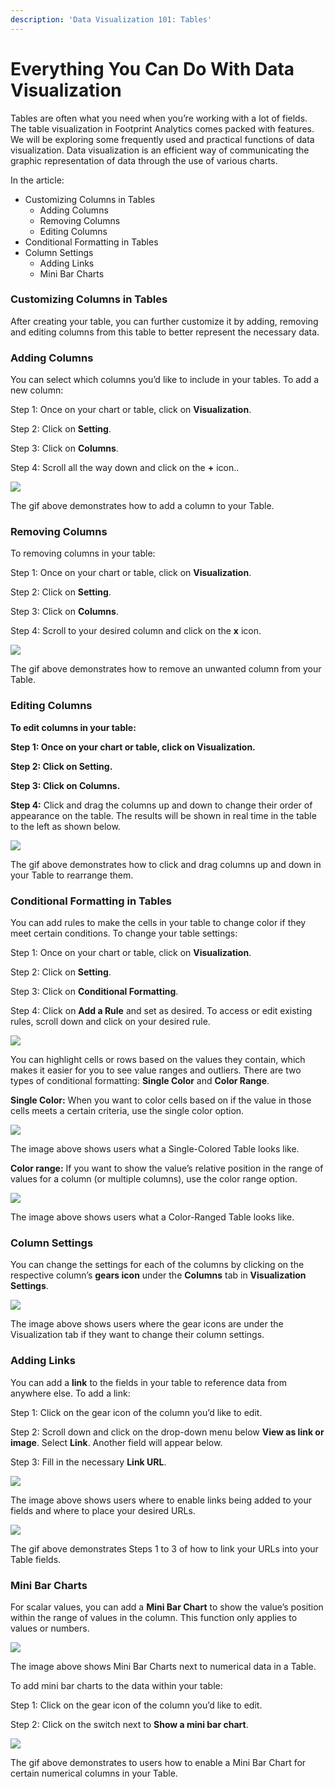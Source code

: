 ```yaml
---
description: 'Data Visualization 101: Tables'
---
```


# Everything You Can Do With Data Visualization

Tables are often what you need when you’re working with a lot of fields. The table visualization in Footprint Analytics comes packed with features. We will be exploring some frequently used and practical functions of data visualization. Data visualization is an efficient way of communicating the graphic representation of data through the use of various charts.

In the article:

* Customizing Columns in Tables
  * Adding Columns
  * Removing Columns
  * Editing Columns
* Conditional Formatting in Tables
* Column Settings
  * Adding Links
  * Mini Bar Charts

### Customizing Columns in Tables <a href="#_jd3lygjvwg0e" id="_jd3lygjvwg0e"></a>

After creating your table, you can further customize it by adding, removing and editing columns from this table to better represent the necessary data.

### Adding Columns <a href="#_ecwepof270i1" id="_ecwepof270i1"></a>

You can select which columns you’d like to include in your tables. To add a new column:

Step 1: Once on your chart or table, click on **Visualization**.

Step 2: Click on **Setting**.

Step 3: Click on **Columns**.

Step 4: Scroll all the way down and click on the **+** icon..

![](<../../../.gitbook/assets/0 (10) (1)>)

The gif above demonstrates how to add a column to your Table.

### Removing Columns <a href="#_58wx031nqw1f" id="_58wx031nqw1f"></a>

To removing columns in your table:

Step 1: Once on your chart or table, click on **Visualization**.

Step 2: Click on **Setting**.

Step 3: Click on **Columns**.

Step 4: Scroll to your desired column and click on the **x** icon.

![](<../../../.gitbook/assets/1 (12) (1)>)

The gif above demonstrates how to remove an unwanted column from your Table.

### Editing Columns <a href="#_8kk2vmm256ra" id="_8kk2vmm256ra"></a>

**To edit columns in your table:**

**Step 1: Once on your chart or table, click on Visualization.**

**Step 2: Click on Setting.**

**Step 3: Click on Columns.**

**Step 4:** Click and drag the columns up and down to change their order of appearance on the table. The results will be shown in real time in the table to the left as shown below.

![](<../../../.gitbook/assets/1 (4) (1)>)

The gif above demonstrates how to click and drag columns up and down in your Table to rearrange them.

### Conditional Formatting in Tables <a href="#_fqqae9z86o7t" id="_fqqae9z86o7t"></a>

You can add rules to make the cells in your table to change color if they meet certain conditions. To change your table settings:

Step 1: Once on your chart or table, click on **Visualization**.

Step 2: Click on **Setting**.

Step 3: Click on **Conditional Formatting**.

Step 4: Click on **Add a Rule** and set as desired. To access or edit existing rules, scroll down and click on your desired rule.

![](<../../../.gitbook/assets/3 (8) (1)>)

You can highlight cells or rows based on the values they contain, which makes it easier for you to see value ranges and outliers. There are two types of conditional formatting: **Single Color** and **Color Range**.

**Single Color:** When you want to color cells based on if the value in those cells meets a certain criteria, use the single color option.

![](<../../../.gitbook/assets/2 (3) (1) (1) (1)>)

The image above shows users what a Single-Colored Table looks like.

**Color range:** If you want to show the value’s relative position in the range of values for a column (or multiple columns), use the color range option.

![](<../../../.gitbook/assets/3 (3) (1) (1)>)

The image above shows users what a Color-Ranged Table looks like.

### Column Settings <a href="#_fvya95e7gkl8" id="_fvya95e7gkl8"></a>

You can change the settings for each of the columns by clicking on the respective column’s **gears icon** under the **Columns** tab in **Visualization Settings**.

![](<../../../.gitbook/assets/6 (6)>)

The image above shows users where the gear icons are under the Visualization tab if they want to change their column settings.

### Adding Links <a href="#_wn1gkjhu22cm" id="_wn1gkjhu22cm"></a>

You can add a **link** to the fields in your table to reference data from anywhere else. To add a link:

Step 1: Click on the gear icon of the column you’d like to edit.

Step 2: Scroll down and click on the drop-down menu below **View as link or image**. Select **Link**. Another field will appear below.

Step 3: Fill in the necessary **Link URL**.

![](<../../../.gitbook/assets/7 (4)>)

The image above shows users where to enable links being added to your fields and where to place your desired URLs.

![](<../../../.gitbook/assets/5 (1) (1) (1)>)

The gif above demonstrates Steps 1 to 3 of how to link your URLs into your Table fields.

### Mini Bar Charts <a href="#_iwffkaye5oyt" id="_iwffkaye5oyt"></a>

For scalar values, you can add a **Mini Bar Chart** to show the value’s position within the range of values in the column. This function only applies to values or numbers.

![](<../../../.gitbook/assets/6 (3) (1)>)

The image above shows Mini Bar Charts next to numerical data in a Table.

To add mini bar charts to the data within your table:

Step 1: Click on the gear icon of the column you’d like to edit.

Step 2: Click on the switch next to **Show a mini bar chart**.

![](<../../../.gitbook/assets/7 (1) (1) (1)>)

The gif above demonstrates to users how to enable a Mini Bar Chart for certain numerical columns in your Table.
